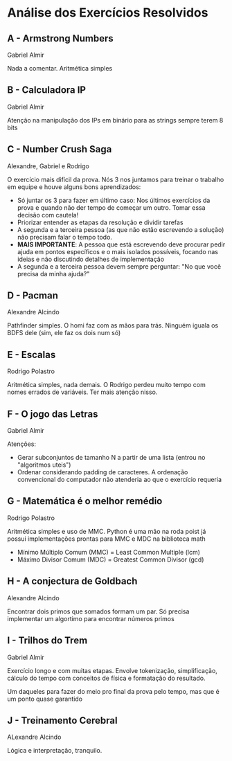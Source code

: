 # Análise dos Exercícios Resolvidos

## A - Armstrong Numbers

Gabriel Almir

Nada a comentar. Aritmética simples

## B - Calculadora IP

Gabriel Almir

Atenção na manipulação dos IPs em binário para as strings sempre terem 8 bits

## C - Number Crush Saga

Alexandre, Gabriel e Rodrigo

O exercício mais difícil da prova. Nós 3 nos juntamos para treinar o trabalho em equipe e houve alguns bons aprendizados:

- Só juntar os 3 para fazer em último caso: Nos últimos exercícios da prova e quando não der tempo de começar um outro. Tomar essa decisão com cautela!
- Priorizar entender as etapas da resolução e dividir tarefas
- A segunda e a terceira pessoa (as que não estão escrevendo a solução) não precisam falar o tempo todo.
- **MAIS IMPORTANTE**: A pessoa que está escrevendo deve procurar pedir ajuda em pontos específicos e o mais isolados possíveis, focando nas ideias e não discutindo detalhes de implementação
- A segunda e a terceira pessoa devem sempre perguntar: "No que você precisa da minha ajuda?"

## D - Pacman

Alexandre Alcindo

Pathfinder simples. O homi faz com as mãos para trás. Ninguém iguala os BDFS dele (sim, ele faz os dois num só)

## E - Escalas

Rodrigo Polastro

Aritmética simples, nada demais.
O Rodrigo perdeu muito tempo com nomes errados de variáveis. Ter mais atenção nisso.

## F - O jogo das Letras

Gabriel Almir

Atenções:

- Gerar subconjuntos de tamanho N a partir de uma lista (entrou no "algoritmos uteis")
- Ordenar considerando padding de caracteres. A ordenação convencional do computador não atenderia ao que o exercício requeria

## G - Matemática é o melhor remédio

Rodrigo Polastro

Aritmética simples e uso de MMC. Python é uma mão na roda poist já possui implementações prontas para MMC e MDC na biblioteca math

- Mínimo Múltiplo Comum (MMC) = Least Common Multiple (lcm)
- Máximo Divisor Comum (MDC) = Greatest Common Divisor (gcd)

## H - A conjectura de Goldbach

Alexandre Alcindo

Encontrar dois primos que somados formam um par. Só precisa implementar um algortimo para encontrar números primos

## I - Trilhos do Trem

Gabriel Almir

Exercício longo e com muitas etapas. Envolve tokenização, simplificação, cálculo do tempo com conceitos de física e formatação do resultado.

Um daqueles para fazer do meio pro final da prova pelo tempo, mas que é um ponto quase garantido

## J - Treinamento Cerebral

ALexandre Alcindo

Lógica e interpretação, tranquilo.
